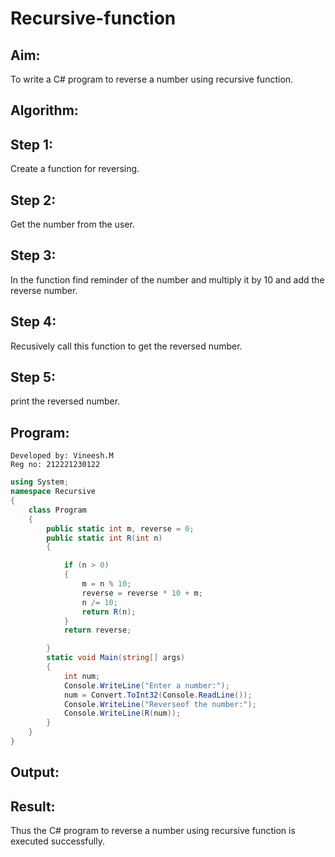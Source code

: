 # Recursive-function

## Aim: 
To write a C# program to reverse a number using recursive function.

## Algorithm:
## Step 1:
Create a function for reversing.

## Step 2:
Get the number from the user.

## Step 3:
In the function find reminder of the number and multiply it by 10 and add the reverse number.

## Step 4:
Recusively call this function to get the reversed number.

## Step 5:
print the reversed number.


## Program:
```
Developed by: Vineesh.M
Reg no: 212221230122
```
```cs
using System;
namespace Recursive
{
    class Program
    {
        public static int m, reverse = 0;
        public static int R(int n)
        {

            if (n > 0)
            {
                m = n % 10;
                reverse = reverse * 10 + m;
                n /= 10;
                return R(n);
            }
            return reverse;

        }
        static void Main(string[] args)
        {
            int num;
            Console.WriteLine("Enter a number:");
            num = Convert.ToInt32(Console.ReadLine());
            Console.WriteLine("Reverseof the number:");
            Console.WriteLine(R(num));
        }
    }
}
```

## Output:

## Result:
Thus the C# program to reverse a number using recursive function is executed successfully.
